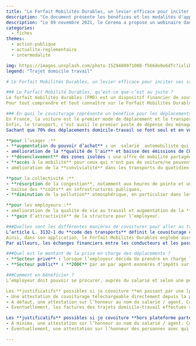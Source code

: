 ```yaml
---
title: "Le Forfait Mobilités Durables, un levier efficace pour inciter ses salariés/agents à covoiturer pour aller au travail "
description: "Ce document présente les bénéfices et les modalités d'application du Forfait Mobilités Durables dans le cadre du covoiturage"
description: "Le 09 novembre 2021, le Cerema a proposé un webinaire dans le cadre des Rendez-vous Mobilités, sur le thème des voies réservées définies par la loi 'Climat et résilience'. A cette occasion, il a présenté le cadre général de déploiement de ces voies réservées et invité les gestionnaires routiers à l'associer, le plus tôt possible, à leurs démarches."
categories: 
  - fiches
themes: 
  - action-publique
  - actualite-reglementaire
  - intermodalite

img: https://images.unsplash.com/photo-1529400971008-f566de0e6dfc?ixlib=rb-1.2.1&ixid=MnwxMjA3fDB8MHxwaG90by1wYWdlfHx8fGVufDB8fHx8&auto=format&fit=crop&w=870&q=80
legend: "Trajet domicile travail"

# Le Forfait Mobilités Durables, un levier efficace pour inciter ses salariés/agents à covoiturer pour aller au travail 

### Le Forfait Mobilité Durables, qu’est-ce que c’est au juste ?
Le forfait mobilités durables (FMD) est un dispositif financier de soutien aux salariés du secteur privé et agents de la fonction publique pour leurs déplacements domicile-travail.
Pour tout comprendre et tout connaître sur le Forfait Mobilités Durables, rendez-vous directement sur la [page dédiée](https://www.ecologie.gouv.fr/faq-forfait-mobilites-durables-fmd) du Ministère de la Transition écologique

### En quoi le covoiturage représente un bénéfice pour les déplacements domicile-travail ?
En France, la voiture est le premier mode de déplacement et le transport routier est le plus gros contributeur en matière de pollution atmosphérique et d’émissions de gaz à effet de serre. D’autant qu’à l’heure actuelle, 20 millions de français habitent dans des zones où les dépassements des seuils de polluants atmosphériques définis par l’Union Européenne sont réguliers. 
Enfin, le transport, c’est aussi le premier poste de dépense des ménages et un grand nombre de citoyens n’ont pas accès à des transports publics réguliers.
Sachant que 70% des déplacements domicile-travail se font seul et en voiture, le covoiturage du quotidien est, par beaucoup d’aspects, une réponse à ces problématiques. Il est vecteur de nombreux bénéfices mais peu l’utilisent au quotidien : à peine 900 000 actifs parmi 25 millions qui covoiturent chaque jour pour aller travailler.

**pour l’usager :**
- **augmentation du pouvoir d’achat** : un  salarié  automobiliste qui habite à 30 km de son lieu de travail et qui covoiture quotidiennement en alternance avec un voisin ou un collègue économise près de 2 000 € chaque année,
- amélioration de la **qualité de l'air** et baisse des émissions de CO2 : deux personnes dans une voiture, c’est deux fois moins de pollution,
- **désenclavement** des zones isolées : une offre de mobilité partagée là où il n’y a pas de transport en commun,
- **accès à la mobilité** pour ceux qui n'ont pas de voiture/ne peuvent pas conduire,
- amélioration de la **convivialité** dans les transports du quotidien ;

**pour la collectivité :**
- **résorption de la congestion**, notamment aux heures de pointe et un gain en matière de stationnement,
- baisse des **coûts** en infrastructures publiques,
- **diminution de la pollution** atmosphérique, en particulier dans les métropoles

**pour les employeurs :**
- amélioration de la qualité de vie au travail et augmentation de la **productivité** des salariés / agents,
- **gain d’attractivité** de la structure pour l’employeur.

###Quelles sont les différentes manières de covoiturer pour aller au travail et bénéficier du FMD ?
L’article L. 3132-1 du **code des transports** définit le covoiturage comme : l’utilisation en commun d’un véhicule terrestre à moteur par un conducteur et un ou plusieurs passagers, effectuée à titre non onéreux, excepté le partage des frais, dans le cadre d’un déplacement que le conducteur effectue pour son propre compte.
Ainsi, dans son application, le Forfait Mobilités Durables englobe aussi bien le covoiturage via des plateformes de mise en relation que le covoiturage dit “informel”, c’est-à-dire hors plateformes. 
Par ailleurs, les échanges financiers entre les conducteurs et les passagers sont limités au partage des frais de déplacement : dépréciation (usure) du véhicule, frais de réparation et d'entretien, pneumatiques, carburant et primes d'assurances, péages et frais de stationnement.

###Quel est le montant de la prise en charge des déplacements ?
- **Secteur privé** : lorsque l’employeur décide de prendre en charge le FMD, il peut verser jusqu’à **500€** par an par salarié, exonérés d’impôt et de cotisations sociales. Il peut monter jusqu’à **600€** en cas de cumul avec les TC.. De ce fait, si un employeur donne plus de 600 euros, la somme complémentaire est soumise à cotisations et impôts.
- **Secteur public** : **200€** par an par agent exonérés d’impôts sur le revenu, à condition que l’agent ait covoituré pour un minimum de 100 jours par an.

###Comment en bénéficier ?
L’employeur doit pouvoir se procurer, auprès du salarié et selon une périodicité au moins annuelle, a minima une attestation sur l'honneur du salarié ayant covoituré, voire un justificatif d’utilisation d’une plateforme de mise en relation pour du covoiturage.

Les **justificatifs** possibles si je covoiture **en passant par une [plateforme partenaire** du registre de preuve de covoiturage] (https://covoiturage.beta.gouv.fr/operateurs/) : 
- Une attestation de covoiturage téléchargeable directement depuis la plateforme utilisée lors des déplacements (si elle le propose) ; 
- A défaut, une attestation sur l’honneur au nom du salarié / agent. Covoiturage.beta.gouv.fr propose à ce sujet un exemple d’attestation sur l’honneur à renseigner et à télécharger depuis son [générateur](https://attestation.covoiturage.beta.gouv.fr/salarie-secteur-prive) ;
- Éventuellement, les factures des trajets domicile-travail effectués via la ou les plateforme(s). 

Les **justificatifs** possibles si je covoiture **hors plateforme partenaire** du Registre de Preuve de covoiturage  : 
- A minima, une attestation sur l’honneur au nom du salarié / agent. Covoiturage.beta.gouv.fr propose à ce sujet un exemple d’attestation sur l’honneur à renseigner et à télécharger depuis son [générateur](https://attestation.covoiturage.beta.gouv.fr/salarie-secteur-prive) ;
- Éventuellement, une attestation sur l’honneur des personnes avec qui le salarié / agent a covoituré. 

---
```

